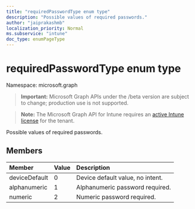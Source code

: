 ```yaml
---
title: "requiredPasswordType enum type"
description: "Possible values of required passwords."
author: "jaiprakashmb"
localization_priority: Normal
ms.subservice: "intune"
doc_type: enumPageType
---
```


# requiredPasswordType enum type

Namespace: microsoft.graph

> **Important:** Microsoft Graph APIs under the /beta version are subject to change; production use is not supported.

> **Note:** The Microsoft Graph API for Intune requires an [active Intune license](https://go.microsoft.com/fwlink/?linkid=839381) for the tenant.

Possible values of required passwords.

## Members
|Member|Value|Description|
|:---|:---|:---|
|deviceDefault|0|Device default value, no intent.|
|alphanumeric|1|Alphanumeric password required.|
|numeric|2|Numeric password required.|